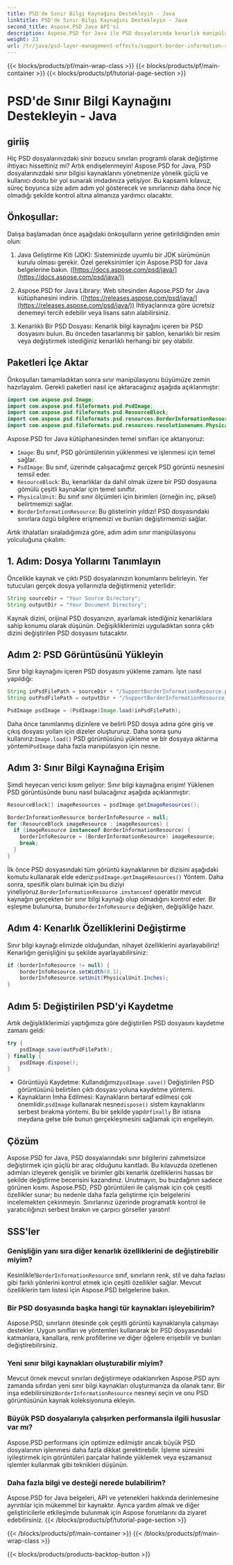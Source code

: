 ```yaml
---
title: PSD'de Sınır Bilgi Kaynağını Destekleyin - Java
linktitle: PSD'de Sınır Bilgi Kaynağını Destekleyin - Java
second_title: Aspose.PSD Java API'si
description: Aspose.PSD for Java ile PSD dosyalarında kenarlık manipülasyonunda ustalaşın. Takip edilmesi kolay adımlarla kenarlık genişliğini, birimleri ve daha fazlasını değiştirmeyi öğrenin. PSD tasarımlarınızı programlı olarak geliştirin.
weight: 23
url: /tr/java/psd-layer-management-effects/support-border-information-resource-psd/
---
```


{{< blocks/products/pf/main-wrap-class >}}
{{< blocks/products/pf/main-container >}}
{{< blocks/products/pf/tutorial-page-section >}}

# PSD'de Sınır Bilgi Kaynağını Destekleyin - Java

## giriiş

Hiç PSD dosyalarınızdaki sinir bozucu sınırları programlı olarak değiştirme ihtiyacı hissettiniz mi? Artık endişelenmeyin! Aspose.PSD for Java, PSD dosyalarınızdaki sınır bilgisi kaynaklarını yönetmenize yönelik güçlü ve kullanıcı dostu bir yol sunarak imdadınıza yetişiyor. Bu kapsamlı kılavuz, süreç boyunca size adım adım yol gösterecek ve sınırlarınızı daha önce hiç olmadığı şekilde kontrol altına almanıza yardımcı olacaktır.

## Önkoşullar:

Dalışa başlamadan önce aşağıdaki önkoşulların yerine getirildiğinden emin olun:

1. Java Geliştirme Kiti (JDK): Sisteminizde uyumlu bir JDK sürümünün kurulu olması gerekir. Özel gereksinimler için Aspose.PSD for Java belgelerine bakın. ([https://docs.aspose.com/psd/java/](https://docs.aspose.com/psd/java/))

2. Aspose.PSD for Java Library: Web sitesinden Aspose.PSD for Java kütüphanesini indirin. ([https://releases.aspose.com/psd/java/](https://releases.aspose.com/psd/java/)) İhtiyaçlarınıza göre ücretsiz denemeyi tercih edebilir veya lisans satın alabilirsiniz.

3. Kenarlıklı Bir PSD Dosyası: Kenarlık bilgi kaynağını içeren bir PSD dosyasını bulun. Bu önceden tasarlanmış bir şablon, kenarlıklı bir resim veya değiştirmek istediğiniz kenarlıklı herhangi bir şey olabilir.

## Paketleri İçe Aktar

Önkoşulları tamamladıktan sonra sınır manipülasyonu büyümüze zemin hazırlayalım. Gerekli paketleri nasıl içe aktaracağınız aşağıda açıklanmıştır:

```java
import com.aspose.psd.Image;
import com.aspose.psd.fileformats.psd.PsdImage;
import com.aspose.psd.fileformats.psd.ResourceBlock;
import com.aspose.psd.fileformats.psd.resources.BorderInformationResource;
import com.aspose.psd.fileformats.psd.resources.resolutionenums.PhysicalUnit;
```

Aspose.PSD for Java kütüphanesinden temel sınıfları içe aktarıyoruz:

- `Image`: Bu sınıf, PSD görüntülerinin yüklenmesi ve işlenmesi için temel sağlar.
- `PsdImage`: Bu sınıf, üzerinde çalışacağımız gerçek PSD görüntü nesnesini temsil eder.
- `ResourceBlock`: Bu, kenarlıklar da dahil olmak üzere bir PSD dosyasına gömülü çeşitli kaynaklar için temel sınıftır.
- `PhysicalUnit`: Bu sınıf sınır ölçümleri için birimleri (örneğin inç, piksel) belirtmemizi sağlar.
- `BorderInformationResource`: Bu gösterinin yıldızı! PSD dosyasındaki sınırlara özgü bilgilere erişmemizi ve bunları değiştirmemizi sağlar.

Artık ithalatları sıraladığımıza göre, adım adım sınır manipülasyonu yolculuğuna çıkalım:

## 1. Adım: Dosya Yollarını Tanımlayın

Öncelikle kaynak ve çıktı PSD dosyalarınızın konumlarını belirleyin. Yer tutucuları gerçek dosya yollarınızla değiştirmeniz yeterlidir:

```java
String sourceDir = "Your Source Directory";
String outputDir = "Your Document Directory";
```

Kaynak dizini, orijinal PSD dosyanızın, ayarlamak istediğiniz kenarlıklara sahip konumu olarak düşünün. Değişikliklerimizi uyguladıktan sonra çıktı dizini değiştirilen PSD dosyasını tutacaktır.

## Adım 2: PSD Görüntüsünü Yükleyin

Sınır bilgi kaynağını içeren PSD dosyasını yükleme zamanı. İşte nasıl yapıldığı:

```java
String inPsdFilePath = sourceDir + "/SupportBorderInformationResource.psd";
String outPsdFilePath = outputDir + "/SupportBorderInformationResource_output.psd";

PsdImage psdImage = (PsdImage)Image.load(inPsdFilePath);
```

 Daha önce tanımlanmış dizinlere ve belirli PSD dosya adına göre giriş ve çıkış dosyası yolları için dizeler oluştururuz. Daha sonra şunu kullanırız:`Image.load()` PSD görüntüsünü yükleme ve bir dosyaya aktarma yöntemi`PsdImage` daha fazla manipülasyon için nesne.

## Adım 3: Sınır Bilgi Kaynağına Erişim

Şimdi heyecan verici kısım geliyor: Sınır bilgi kaynağına erişim! Yüklenen PSD görüntüsünde bunu nasıl bulacağınız aşağıda açıklanmıştır:

```java
ResourceBlock[] imageResources = psdImage.getImageResources();

BorderInformationResource borderInfoResource = null;
for (ResourceBlock imageResource : imageResources) {
  if (imageResource instanceof BorderInformationResource) {
    borderInfoResource = (BorderInformationResource) imageResource;
    break;
  }
}
```

İlk önce PSD dosyasındaki tüm görüntü kaynaklarının bir dizisini aşağıdaki komutu kullanarak elde ederiz:`psdImage.getImageResources()` Yöntem. Daha sonra, spesifik olanı bulmak için bu diziyi yineliyoruz.`BorderInformationResource` .`instanceof` operatör mevcut kaynağın gerçekten bir sınır bilgi kaynağı olup olmadığını kontrol eder. Bir eşleşme bulunursa, bunu`borderInfoResource` değişken, değişikliğe hazır.

## Adım 4: Kenarlık Özelliklerini Değiştirme

Sınır bilgi kaynağı elimizde olduğundan, nihayet özelliklerini ayarlayabiliriz! Kenarlığın genişliğini şu şekilde ayarlayabilirsiniz:

```java
if (borderInfoResource != null) {
    borderInfoResource.setWidth(0.1);
    borderInfoResource.setUnit(PhysicalUnit.Inches);
}
```

## Adım 5: Değiştirilen PSD'yi Kaydetme

Artık değişikliklerimizi yaptığımıza göre değiştirilen PSD dosyasını kaydetme zamanı geldi:

```java
try {
    psdImage.save(outPsdFilePath);
} finally {
    psdImage.dispose();
}
```

-  Görüntüyü Kaydetme: Kullandığımız`psdImage.save()` Değiştirilen PSD görüntüsünü belirtilen çıktı dosyası yoluna kaydetme yöntemi.
-  Kaynakların İmha Edilmesi: Kaynakların bertaraf edilmesi çok önemlidir.`psdImage` kullanarak nesne`dispose()` sistem kaynaklarını serbest bırakma yöntemi. Bu bir şekilde yapılır`finally` Bir istisna meydana gelse bile bunun gerçekleşmesini sağlamak için engelleyin.

## Çözüm

Aspose.PSD for Java, PSD dosyalarındaki sınır bilgilerini zahmetsizce değiştirmek için güçlü bir araç olduğunu kanıtladı. Bu kılavuzda özetlenen adımları izleyerek genişlik ve birimler gibi kenarlık özelliklerini hassas bir şekilde değiştirme becerisini kazandınız. Unutmayın, bu buzdağının sadece görünen kısmı. Aspose.PSD, PSD görüntüleri ile çalışmak için çok çeşitli özellikler sunar; bu nedenle daha fazla geliştirme için belgelerini incelemekten çekinmeyin. Sınırlarınız üzerinde programatik kontrol ile yaratıcılığınızı serbest bırakın ve çarpıcı görseller yaratın! 

## SSS'ler

### Genişliğin yanı sıra diğer kenarlık özelliklerini de değiştirebilir miyim?

 Kesinlikle!`BorderInformationResource` sınıf, sınırların renk, stil ve daha fazlası gibi farklı yönlerini kontrol etmek için çeşitli özellikler sağlar. Mevcut özelliklerin tam listesi için Aspose.PSD belgelerine bakın.

### Bir PSD dosyasında başka hangi tür kaynakları işleyebilirim?

Aspose.PSD, sınırların ötesinde çok çeşitli görüntü kaynaklarıyla çalışmayı destekler. Uygun sınıfları ve yöntemleri kullanarak bir PSD dosyasındaki katmanlara, kanallara, renk profillerine ve diğer öğelere erişebilir ve bunları değiştirebilirsiniz.

### Yeni sınır bilgi kaynakları oluşturabilir miyim?

 Mevcut örnek mevcut sınırları değiştirmeye odaklanırken Aspose.PSD aynı zamanda sıfırdan yeni sınır bilgi kaynakları oluşturmanıza da olanak tanır. Bir inşa edebilirsiniz`BorderInformationResource` nesneyi seçin ve onu PSD görüntüsünün kaynak koleksiyonuna ekleyin.

### Büyük PSD dosyalarıyla çalışırken performansla ilgili hususlar var mı?

Aspose.PSD performans için optimize edilmiştir ancak büyük PSD dosyalarının işlenmesi daha fazla dikkat gerektirebilir. İşleme süresini iyileştirmek için görüntüleri parçalar halinde yüklemek veya eşzamansız işlemler kullanmak gibi teknikleri düşünün.

### Daha fazla bilgi ve desteği nerede bulabilirim?

Aspose.PSD for Java belgeleri, API ve yetenekleri hakkında derinlemesine ayrıntılar için mükemmel bir kaynaktır. Ayrıca yardım almak ve diğer geliştiricilerle etkileşimde bulunmak için Aspose forumlarını da ziyaret edebilirsiniz. 
{{< /blocks/products/pf/tutorial-page-section >}}

{{< /blocks/products/pf/main-container >}}
{{< /blocks/products/pf/main-wrap-class >}}

{{< blocks/products/products-backtop-button >}}
